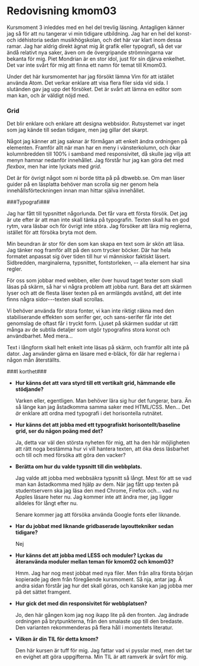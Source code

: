 ---
---
Redovisning kmom03
=========================

Kursmoment 3 inleddes med en hel del trevlig läsning. Antagligen känner jag så
för att nu tangerar vi min tidigare utbildning. Jag har en
hel del konst- och idéhistoria sedan musikhögskolan, och det här var klart
inom dessa
ramar. Jag har aldrig direkt ägnat mig åt grafik eller typografi, så det var
ändå relativt nya saker, även om de övergripande strömningarna var bekanta för
mig. Piet Mondrian är en stor idol, just för sin djärva enkelhet. Det var inte
svårt för mig att finna ett namn för temat till Kmom03.

Under det här kursmomentet har jag försökt lämna Vim för att istället använda Atom.
Det verkar enklare att visa flera filer sida vid sida. I slutänden gav jag upp
det försöket. Det är svårt att lämna en editor som man kan, och är väldigt nöjd
med.


<h3>Grid</h3>

Det blir enklare och enklare att designa webbsidor. Rutsystemet var inget som
jag kände till sedan tidigare, men jag gillar det skarpt.

Något jag känner att jag saknar är förmågan att enkelt ändra ordningen på
elementen. Framför allt när man har en meny i vänsterkolumn, och ökar
kolumnbredden till 100% i samband med responsivitet, då skulle jag vilja att
menyn hamnar nedanför innehållet. Jag förstår hur jag kan göra det med _flexbox_,
men har inte lyckats med _grid_.

Det är för övrigt något som ni borde titta på på dbwebb.se. Om man läser guider
på en läsplatta behöver man scrolla sig ner genom hela innehållsförteckningen
innan man hittar själva innehållet.

###Typografi###

Jag har fått till typsnittet någorlunda. Det får vara ett första försök. Det jag
är ute efter är att man inte skall tänka på typografin. Texten skall ha en god
rytm, vara läsbar och för övrigt inte störa. Jag försöker att lära mig reglerna,
istället för att försöka bryta mot dem.

Min beundran är stor för den som kan skapa en text som är skön att läsa. Jag
tänker nog framför allt på den som trycker böcker. Där har hela formatet
anpassat sig över tiden till hur vi människor faktiskt läsert. Sidbredden,
marginalerna, typsnittet, fontstorleken, -- alla element har sina regler.

För oss som jobbar med webben, eller över huvud taget texter som skall läsas på
skärm, så har vi några problem att jobba runt. Bara det att skärmen lyser och
att de flesta läser texten på en armlängds avstånd, att det inte finns några
sidor---texten skall scrollas.

Vi behöver använda för
stora fonter, vi kan inte riktigt räkna med den stabiliserande effekten som serifer
ger, och sans-serifer får inte det genomslag de oftast får i tryckt form. Ljuset
på skärmen suddar ut rätt många av de subtila detaljer som utgör typografins
stora konst och användbarhet. Med mera...

Text i långform skall helt enkelt inte läsas på skärm, och framför allt inte på
dator. Jag använder gärna en läsare med e-bläck, för där har reglerna i någon
mån återställts.


###I korthet###

* __Hur känns det att vara styrd till ett vertikalt grid, hämmande elle
    stödjande?__

    Varken eller, egentligen. Man behöver lära sig hur det fungerar, bara. Än
    så länge kan jag åstadkomma samma saker med HTML/CSS. Men... Det _är_
    enklare att ordna med typografi i det horisontella rutnätet.

*   __Hur känns det att jobba med ett typografiskt horisontellt/baseline grid,
    ser du någon poäng med det?__

    Ja, detta var väl den största nyheten för mig, att ha den här möjligheten
    att rätt noga bestämma hur vi vill hantera texten, att öka dess läsbarhet
    och till och med försöka att göra den vacker?

*   __Berätta om hur du valde typsnitt till din webbplats.__

    Jag valde att jobba med webbsäkra typsnitt så långt. Mest för att se vad man
    kan åstadkomma med hjälp av dem. När jag fått upp texten på studentservern
    ska jag läsa den med Chrome, Firefox och... vad nu Apples läsare heter nu.
    Jag kommer inte att ändra mer, jag ligger alldeles för långt efter nu.

    Senare kommer jag att försöka använda Google fonts eller liknande.

*   __Har du jobbat med liknande gridbaserade layouttekniker sedan tidigare?__

    Nej

*   __Hur känns det att jobba med LESS och moduler? Lyckas du återanvända
    moduler mellan teman för kmom02 och kmom03?__

    Hmm. Jag har nog mest jobbat med nya filer. Men från allra första början
    kopierade jag dem från föregående kursmoment. Så nja, antar jag. Å andra
    sidan förstår jag hur det skall göras, och kanske kan jag jobba mer på det
    sättet framgent.

*   __Hur gick det med din responsivitet för webbplatsen?__

    Jo, den här gången kom jag nog ikapp lite på den fronten. Jag ändrade
    ordningen på brytpunkterna, från den smalaste upp till den bredaste. Den
    varianten rekommenderas på flera håll i momentets literatur.

*   __Vilken är din TIL för detta kmom?__

    Den här kursen är tuff för mig. Jag fattar vad vi pysslar med, men det tar
    en evighet att göra uppgifterna. Min TIL är att ramverk är svårt för mig.
